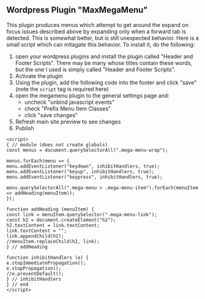 ## Wordpress Plugin "MaxMegaMenu"

This plugin produces menus which attempt to get around the expand on focus issues described above by expanding only when a forward tab is detected. This is somewhat better, but is still unexpected behavior. Here is a small script which can mitagate this behavior. To install it, do the following:

1. open your wordpress plugins and install the plugin called "Header and Footer Scripts". There may be many whose titles contain these words, but the one I used is simply called "Header and Footer Scripts".
2. Activate the plugin
3. Using the plugin, add the following code into the footer and click "save" (note the `script` tag is required here)
4. open the megamenu plugin to the general settings page and:
	- uncheck "unbind javascript events"
	- check "Prefix Menu Item Classes"
	- click "save changes"
5. Refresh main site preview to see changes
6. Publish

```
<script>
{ // module (does not create globals)
const menus = document.querySelectorAll(".mega-menu-wrap");

menus.forEach(menu => {
menu.addEventListener("keydown", inhibitHandlers, true);
menu.addEventListener("keyup", inhibitHandlers, true);
menu.addEventListener("keypress", inhibitHandlers, true);

menu.querySelectorAll(".mega-menu > .mega-menu-item").forEach(menuItem => addHeading(menuItem));
});

function addHeading (menuItem) {
const link = menuItem.querySelector(".mega-menu-link");
const h2 = document.createElement("h2");
h2.textContent = link.textContent;
link.textContent = "";
link.appendChild(h2);
//menuItem.replaceChild(h2, link);
} // addHeading

function inhibitHandlers (e) {
e.stopImmediatePropagation();
e.stopPropagation();
//e.preventDefault();
} // inhibitHandlers
} // end
</script>
```

